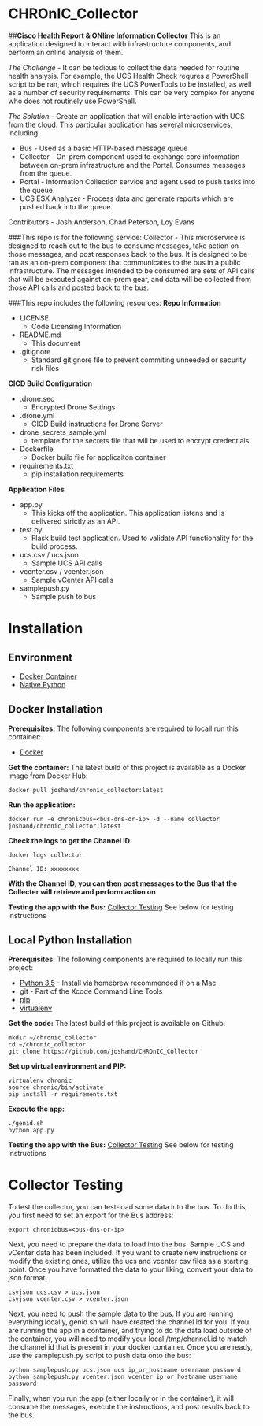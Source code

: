 # CHROnIC_Collector
##**Cisco Health Report & ONline Information Collector**
This is an application designed to interact with infrastructure components, and perform an online analysis of them.

*The Challenge* - It can be tedious to collect the data needed for routine health analysis. For example, the UCS Health Check requres a PowerShell script to be ran, which requires the UCS PowerTools to be installed, as well as a number of security requirements. This can be very complex for anyone who does not routinely use PowerShell.

*The Solution* - Create an application that will enable interaction with UCS from the cloud. This particular application has several microservices, including:

* Bus - Used as a basic HTTP-based message queue
* Collector - On-prem component used to exchange core information between on-prem infrastructure and the Portal. Consumes messages from the queue.
* Portal - Information Collection service and agent used to push tasks into the queue.
* UCS ESX Analyzer - Process data and generate reports which are pushed back into the queue.

Contributors - Josh Anderson, Chad Peterson, Loy Evans

###This repo is for the following service:
Collector - This microservice is designed to reach out to the bus to consume messages, take action on those messages, and post responses back to the bus. It is designed to be ran as an on-prem component that communicates to the bus in a public infrastructure. The messages intended to be consumed are sets of API calls that will be executed against on-prem gear, and data will be collected from those API calls and posted back to the bus.

###This repo includes the following resources:
**Repo Information**
* LICENSE
    * Code Licensing Information
* README.md
    * This document
* .gitignore
    * Standard gitignore file to prevent commiting unneeded or security risk files

**CICD Build Configuration**
* .drone.sec
    * Encrypted Drone Settings
* .drone.yml
    * CICD Build instructions for Drone Server
* drone_secrets_sample.yml
    * template for the secrets file that will be used to encrypt credentials
* Dockerfile
    * Docker build file for applicaiton container
* requirements.txt
    * pip installation requirements

**Application Files**
* app.py
    * This kicks off the application. This application listens and is delivered strictly as an API.
* test.py
    * Flask build test application. Used to validate API functionality for the build process.
* ucs.csv / ucs.json
    * Sample UCS API calls
* vcenter.csv / vcenter.json
    * Sample vCenter API calls
* samplepush.py
    * Sample push to bus

# Installation

## Environment

* [Docker Container](#opt1)
* [Native Python](#opt2)

## Docker Installation<a name="opt1"></a>

**Prerequisites:**
The following components are required to locall run this container:
* [Docker](https://docs.docker.com/engine/installation/mac/)

**Get the container:**
The latest build of this project is available as a Docker image from Docker Hub:
```
docker pull joshand/chronic_collector:latest
```

**Run the application:**
```
docker run -e chronicbus=<bus-dns-or-ip> -d --name collector joshand/chronic_collector:latest
```

**Check the logs to get the Channel ID:**
```
docker logs collector
```
```
Channel ID: xxxxxxxx
```

**With the Channel ID, you can then post messages to the Bus that the Collecter will retrieve and perform action on**

**Testing the app with the Bus:**
[Collector Testing](#test) See below for testing instructions

## Local Python Installation<a name="opt2"></a>

**Prerequisites:**
The following components are required to locally run this project:
* [Python 3.5](http://docs.python-guide.org/en/latest/starting/install/osx/) - Install via homebrew recommended if on a Mac
* git - Part of the Xcode Command Line Tools
* [pip](https://pip.pypa.io/en/stable/installing/)
* [virtualenv](http://docs.python-guide.org/en/latest/dev/virtualenvs/)

**Get the code:**
The latest build of this project is available on Github:
```
mkdir ~/chronic_collector
cd ~/chronic_collector
git clone https://github.com/joshand/CHROnIC_Collector
```

**Set up virtual environment and PIP:**
```
virtualenv chronic
source chronic/bin/activate
pip install -r requirements.txt
```

**Execute the app:**
```
./genid.sh
python app.py
```

**Testing the app with the Bus:**
[Collector Testing](#test) See below for testing instructions

# Collector Testing<a name="test"></a>
To test the collector, you can test-load some data into the bus. To do this, you first need to set an export for the Bus address:
```
export chronicbus=<bus-dns-or-ip>
```

Next, you need to prepare the data to load into the bus. Sample UCS and vCenter data has been included. If you want to create new instructions or modify the existing ones, utilize the ucs and vcenter csv files as a starting point. Once you have formatted the data to your liking, convert your data to json format:
```
csvjson ucs.csv > ucs.json
csvjson vcenter.csv > vcenter.json
```

Next, you need to push the sample data to the bus. If you are running everything locally, genid.sh will have created the channel id for you. If you are running the app in a container, and trying to do the data load outside of the container, you will need to modify your local /tmp/channel.id to match the channel id that is present in your docker container. Once you are ready, use the samplepush.py script to push data onto the bus:
```
python samplepush.py ucs.json ucs ip_or_hostname username password
python samplepush.py vcenter.json vcenter ip_or_hostname username password
```

Finally, when you run the app (either locally or in the container), it will consume the messages, execute the instructions, and post results back to the bus.
